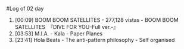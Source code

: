 #Log of 02 day

1. [00:09] BOOM BOOM SATELLITES - 277,128 vistas - BOOM BOOM SATELLITES　『DIVE FOR YOU-Full ver.-』
1. [03:53] M.I.A. - Kala - Paper Planes
1. [23:41] Hola Beats - The anti-pattern philosophy - Self organised
